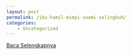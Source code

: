 ```yaml
---
layout: post
permalink: /ibu-hamil-mimpi-suami-selingkuh/
categories:
    - Uncategorized
---
```


[Baca Selengkapnya](/07)